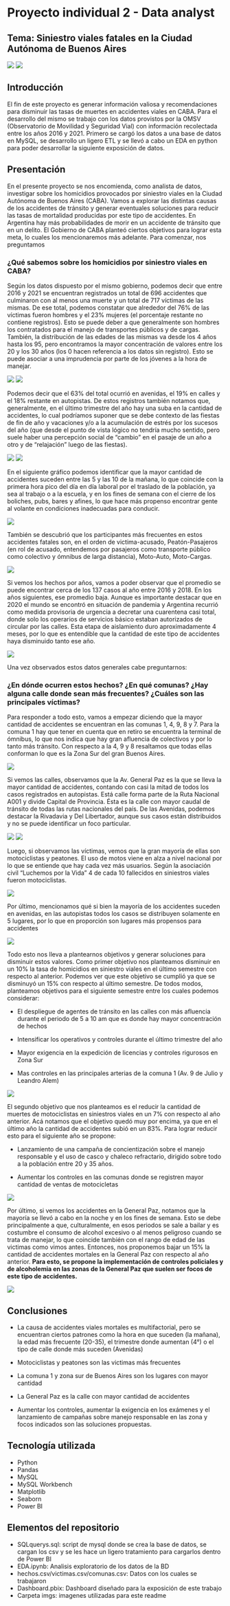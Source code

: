 # Proyecto individual 2 - Data analyst

## Tema: Siniestro viales fatales en la Ciudad Autónoma de Buenos Aires

![](/imgs/img1.jpg)
![](/imgs/img2.jpg)

## Introducción

El fin de este proyecto es generar información valiosa y recomendaciones para disminuir las tasas de muertes en accidentes viales en CABA. Para el desarrollo del mismo se trabajo con los datos provistos por la OMSV (Observatorio de Movilidad y Seguridad Vial) con información recolectada entre los años 2016 y 2021. Primero se cargó los datos a una base de datos en MySQL, se desarrollo un ligero ETL y se llevó a cabo un EDA en python para poder desarrollar la siguiente exposición de datos.

## **Presentación**

En el presente proyecto se nos encomienda, como analista de datos, investigar sobre los homicidios provocados por siniestro viales en la Ciudad Autónoma de Buenos Aires (CABA). Vamos a explorar las distintas causas de los accidentes de tránsito y generar eventuales soluciones para reducir las tasas de mortalidad producidas por este tipo de accidentes. En Argentina hay más probabilidades de morir en un accidente de tránsito que en un delito. El Gobierno de CABA planteó ciertos objetivos para lograr esta meta, lo cuales los mencionaremos más adelante. Para comenzar, nos preguntamos

### **¿Qué sabemos sobre los homicidios por siniestro viales en CABA?**

Según los datos dispuesto por el mismo gobierno, podemos decir que entre 2016 y 2021 se encuentran registrados un total de 696 accidentes que culminaron con al menos una muerte y un total de 717 víctimas de las mismas. De ese total, podemos constatar que alrededor del 76% de las víctimas fueron hombres y el 23% mujeres (el porcentaje restante no contiene registros). Esto se puede deber a que generalmente son hombres los contratados para el manejo de transportes públicos y de cargas. También, la distribución de las edades de las mismas va desde los 4 años hasta los 95, pero encontramos la mayor concentración de valores entre los 20 y los 30 años (los 0 hacen referencia a los datos sin registro). Esto se puede asociar a una imprudencia por parte de los jóvenes a la hora de manejar.


![](/imgs/grafico2.png)
![](/imgs/grafico9.png)


Podemos decir que el 63% del total ocurrió en avenidas, el 19% en calles y el 18% restante en autopistas. De estos registros también notamos que, generalmente, en el último trimestre del año hay una suba en la cantidad de accidentes, lo cual podríamos suponer que se debe contexto de las fiestas de fin de año y vacaciones y/o a la acumulación de estrés por los sucesos del año (que desde el punto de vista lógico no tendría mucho sentido, pero suele haber una percepción social de “cambio” en el pasaje de un año a otro y de “relajación” luego de las fiestas).


![](/imgs/grafico3.png)
![](/imgs/grafico12.png)


En el siguiente gráfico podemos identificar que la mayor cantidad de accidentes suceden entre las 5 y las 10 de la mañana, lo que coincide con la primera hora pico del día en día laboral por el traslado de la población, ya sea al trabajo o a la escuela, y en los fines de semana con el cierre de los boliches, pubs, bares y afines, lo que hace más propenso encontrar gente al volante en condiciones inadecuadas para conducir.


![](/imgs/grafico4.png)


También se descubrió que los participantes más frecuentes en estos accidentes fatales son, en el orden de victima-acusado, Peatón-Pasajeros (en rol de acusado, entendemos por pasajeros como transporte público como colectivo y ómnibus de larga distancia), Moto-Auto, Moto-Cargas.


![](/imgs/grafico5.png)


Si vemos los hechos por años, vamos a poder observar que el promedio se puede encontrar cerca de los 137 casos al año entre 2016 y 2018. En los años siguientes, ese promedio baja. Aunque es importante destacar que en 2020 el mundo se encontró en situación de pandemia y Argentina recurrió como medida provisoria de urgencia a decretar una cuarentena casi total, donde solo los operarios de servicios básico estaban autorizados de circular por las calles. Esta etapa de aislamiento duro aproximadamente 4 meses, por lo que es entendible que la cantidad de este tipo de accidentes haya disminuido tanto ese año.


![](/imgs/grafico6.png)


Una vez observados estos datos generales cabe preguntarnos:

### **¿En dónde ocurren estos hechos? ¿En qué comunas? ¿Hay alguna calle donde sean más frecuentes? ¿Cuáles son las principales víctimas?**

Para responder a todo esto, vamos a empezar diciendo que la mayor cantidad de accidentes se encuentran en las comunas 1, 4, 9, 8 y 7. Para la comuna 1 hay que tener en cuenta que en retiro se encuentra la terminal de ómnibus, lo que nos indica que hay gran afluencia de colectivos y por lo tanto más tránsito. Con respecto a la 4, 9 y 8 resaltamos que todas ellas conforman lo que es la Zona Sur del gran Buenos Aires.


![](/imgs/grafico7.png)


Si vemos las calles, observamos que la Av. General Paz es la que se lleva la mayor cantidad de accidentes, contando con casi la mitad de todos los casos registrados en autopistas. Está calle forma parte de la Ruta Nacional A001 y divide Capital de Provincia. Ésta es la calle con mayor caudal de tránsito de todas las rutas nacionales del país. De las Avenidas, podemos destacar la Rivadavia y Del Libertador, aunque sus casos están distribuidos y no se puede identificar un foco particular.


![](/imgs/grafico8.png)
![](/imgs/grafico10.png)


Luego, si observamos las víctimas, vemos que la gran mayoría de ellas son motociclistas y peatones. El uso de motos viene en alza a nivel nacional por lo que se entiende que hay cada vez más usuarios. Según la asociación civil “Luchemos por la Vida” 4 de cada 10 fallecidos en siniestros viales fueron motociclistas.


![](/imgs/grafico11.png)


Por último, mencionamos qué si bien la mayoría de los accidentes suceden en avenidas, en las autopistas todos los casos se distribuyen solamente en 5 lugares, por lo que en proporción son lugares más propensos para accidentes


![](/imgs/mapa1.png)


Todo esto nos lleva a plantearnos objetivos y generar soluciones para disminuir estos valores. Como primer objetivo nos planteamos disminuir en un 10% la tasa de homicidios en siniestro viales en el último semestre con respecto al anterior. Podemos ver que este objetivo se cumplió ya que se disminuyó un 15% con respecto al último semestre. De todos modos, planteamos objetivos para el siguiente semestre entre los cuales podemos considerar:

* El despliegue de agentes de tránsito en las calles con más afluencia durante el periodo de 5 a 10 am que es donde hay mayor concentración de hechos

* Intensificar los operativos y controles durante el último trimestre del año

* Mayor exigencia en la expedición de licencias y controles rigurosos en Zona Sur

* Mas controles en las principales arterias de la comuna 1 (Av. 9 de Julio y Leandro Alem)


![](/imgs/kpi1.png)


El segundo objetivo que nos planteamos es el reducir la cantidad de muertes de motociclistas en siniestros viales en un 7% con respecto al año anterior. Acá notamos que el objetivo quedó muy por encima, ya que en el último año la cantidad de accidentes subió en un 83%. Para lograr reducir esto para el siguiente año se propone:

* Lanzamiento de una campaña de concientización sobre el manejo responsable y el uso de casco y chaleco refractario, dirigido sobre todo a la población entre 20 y 35 años.

* Aumentar los controles en las comunas donde se registren mayor cantidad de ventas de motocicletas


![](/imgs/kpi2.png)


Por último, si vemos los accidentes en la General Paz, notamos que la mayoría se llevó a cabo en la noche y en los fines de semana. Esto se debe principalmente a que, culturalmente, en esos periodos se sale a bailar y es costumbre el consumo de alcohol excesivo o al menos peligroso cuando se trata de manejar, lo que coincide también con el rango de edad de las victimas como vimos antes. Entonces, nos proponemos bajar un 15% la cantidad de accidentes mortales en la General Paz con respecto al año anterior. **Para esto, se propone la implementación de controles policiales y de alcoholemia en las zonas de la General Paz que suelen ser focos de este tipo de accidentes.**


![](/imgs/mapa2.png)



## Conclusiones

*	La causa de accidentes viales mortales es multifactorial, pero se encuentran ciertos patrones como la hora en que suceden (la mañana), la edad más frecuente (20-35), el trimestre donde aumentan (4°) o el tipo de calle donde más suceden (Avenidas)

*	Motociclistas y peatones son las victimas más frecuentes

*	La comuna 1 y zona sur de Buenos Aires son los lugares con mayor cantidad

*	La General Paz es la calle con mayor cantidad de accidentes

*	Aumentar los controles, aumentar la exigencia en los exámenes y el lanzamiento de campañas sobre manejo responsable en las zona y focos indicados son las soluciones propuestas.

## Tecnología utilizada

* Python
* Pandas
* MySQL
* MySQL Workbench
* Matplotlib
* Seaborn
* Power BI

## Elementos del repositorio

* SQLquerys.sql: script de mysql donde se crea la base de datos, se cargan los csv y se les hace un ligero tratamiento para cargarlos dentro de Power BI
* EDA.ipynb: Analisis exploratorio de los datos de la BD
* hechos.csv/victimas.csv/comunas.csv: Datos con los cuales se trabajaron
* Dashboard.pbix: Dashboard diseñado para la exposición de este trabajo
* Carpeta imgs: imagenes utilizadas para este readme
